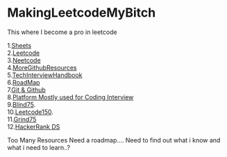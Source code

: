 # MakingLeetcodeMyBitch
This where I become a pro in leetcode

1.[Sheets](https://docs.google.com/spreadsheets/d/1gBNXFwJgnWQMNnC_W_f5dm-ezVR25O2QrEzvUApz0UU/edit?usp=sharing)  
2.[Leetcode](https://leetcode.com/studyplan/leetcode-75/)  
3.[Neetcode](https://www.youtube.com/@NeetCode) <br>
4.[MoreGithubResources](https://github.com/stars/saisankar20/lists/noobtopro) <br>
5.[TechInterviewHandbook](https://www.techinterviewhandbook.org/software-engineering-interview-guide/) <br>
6.[RoadMap](https://neetcode.io/roadmap) <br>
7.[Git & Github](https://www.linkedin.com/learning/learning-git-and-github-23011330/welcome?u=42572828) <br>
8.[Platform Mostly used for Coding Interview](https://coderpad.io/) <br>
9.[Blind75](https://leetcode.com/discuss/general-discussion/460599/blind-75-leetcode-questions). <br>
10.[Leetcode150](https://leetcode.com/studyplan/top-interview-150/). <br>
11.[Grind75](https://www.techinterviewhandbook.org/grind75) <br>
12.[HackerRank DS](https://www.hackerrank.com/domains/data-structures) <br>


Too Many Resources Need a roadmap.... Need to find out what i know and what i need to learn..?
